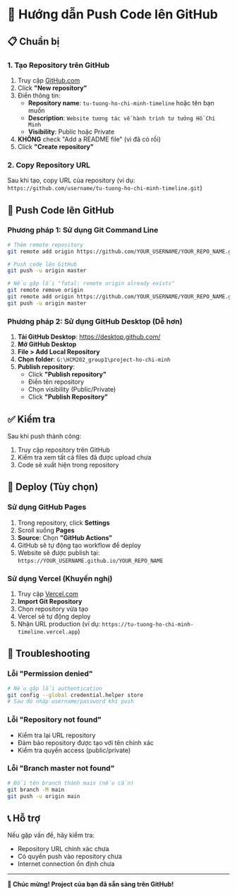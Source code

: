 # 🚀 Hướng dẫn Push Code lên GitHub

## 📋 Chuẩn bị

### 1. Tạo Repository trên GitHub

1. Truy cập [GitHub.com](https://github.com)
2. Click **"New repository"**
3. Điền thông tin:
   - **Repository name**: `tu-tuong-ho-chi-minh-timeline` hoặc tên bạn muốn
   - **Description**: `Website tương tác về hành trình tư tưởng Hồ Chí Minh`
   - **Visibility**: Public hoặc Private
4. **KHÔNG** check "Add a README file" (vì đã có rồi)
5. Click **"Create repository"**

### 2. Copy Repository URL

Sau khi tạo, copy URL của repository (ví dụ: `https://github.com/username/tu-tuong-ho-chi-minh-timeline.git`)

## 🔧 Push Code lên GitHub

### Phương pháp 1: Sử dụng Git Command Line

```bash
# Thêm remote repository
git remote add origin https://github.com/YOUR_USERNAME/YOUR_REPO_NAME.git

# Push code lên GitHub
git push -u origin master

# Nếu gặp lỗi "fatal: remote origin already exists"
git remote remove origin
git remote add origin https://github.com/YOUR_USERNAME/YOUR_REPO_NAME.git
git push -u origin master
```

### Phương pháp 2: Sử dụng GitHub Desktop (Dễ hơn)

1. **Tải GitHub Desktop**: https://desktop.github.com/
2. **Mở GitHub Desktop**
3. **File > Add Local Repository**
4. **Chọn folder**: `G:\HCM202_group1\project-ho-chi-minh`
5. **Publish repository**:
   - Click **"Publish repository"**
   - Điền tên repository
   - Chọn visibility (Public/Private)
   - Click **"Publish Repository"**

## ✅ Kiểm tra

Sau khi push thành công:

1. Truy cập repository trên GitHub
2. Kiểm tra xem tất cả files đã được upload chưa
3. Code sẽ xuất hiện trong repository

## 🎯 Deploy (Tùy chọn)

### Sử dụng GitHub Pages

1. Trong repository, click **Settings**
2. Scroll xuống **Pages**
3. **Source**: Chọn **"GitHub Actions"**
4. GitHub sẽ tự động tạo workflow để deploy
5. Website sẽ được publish tại: `https://YOUR_USERNAME.github.io/YOUR_REPO_NAME`

### Sử dụng Vercel (Khuyến nghị)

1. Truy cập [Vercel.com](https://vercel.com)
2. **Import Git Repository**
3. Chọn repository vừa tạo
4. Vercel sẽ tự động deploy
5. Nhận URL production (ví dụ: `https://tu-tuong-ho-chi-minh-timeline.vercel.app`)

## 🔧 Troubleshooting

### Lỗi "Permission denied"
```bash
# Nếu gặp lỗi authentication
git config --global credential.helper store
# Sau đó nhập username/password khi push
```

### Lỗi "Repository not found"
- Kiểm tra lại URL repository
- Đảm bảo repository được tạo với tên chính xác
- Kiểm tra quyền access (public/private)

### Lỗi "Branch master not found"
```bash
# Đổi tên branch thành main (nếu cần)
git branch -M main
git push -u origin main
```

## 📞 Hỗ trợ

Nếu gặp vấn đề, hãy kiểm tra:
- Repository URL chính xác chưa
- Có quyền push vào repository chưa
- Internet connection ổn định chưa

---

**🎉 Chúc mừng! Project của bạn đã sẵn sàng trên GitHub!**

